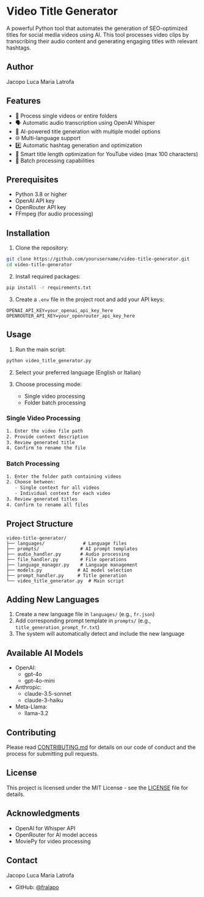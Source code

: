# Video Title Generator

A powerful Python tool that automates the generation of SEO-optimized titles for social media videos using AI. This tool processes video clips by transcribing their audio content and generating engaging titles with relevant hashtags.

## Author
Jacopo Luca Maria Latrofa

## Features

- 🎥 Process single videos or entire folders
- 🗣️ Automatic audio transcription using OpenAI Whisper
- 🤖 AI-powered title generation with multiple model options
- 🌐 Multi-language support
- #️⃣ Automatic hashtag generation and optimization
- 📏 Smart title length optimization for YouTube video (max 100 characters)
- 🔄 Batch processing capabilities

## Prerequisites

- Python 3.8 or higher
- OpenAI API key
- OpenRouter API key
- FFmpeg (for audio processing)

## Installation

1. Clone the repository:
```bash
git clone https://github.com/yourusername/video-title-generator.git
cd video-title-generator
```

2. Install required packages:
```bash
pip install -r requirements.txt
```

3. Create a `.env` file in the project root and add your API keys:
```
OPENAI_API_KEY=your_openai_api_key_here
OPENROUTER_API_KEY=your_openrouter_api_key_here
```

## Usage

1. Run the main script:
```bash
python video_title_generator.py
```

2. Select your preferred language (English or Italian)

3. Choose processing mode:
   - Single video processing
   - Folder batch processing

### Single Video Processing

```bash
1. Enter the video file path
2. Provide context description
3. Review generated title
4. Confirm to rename the file
```

### Batch Processing

```bash
1. Enter the folder path containing videos
2. Choose between:
   - Single context for all videos
   - Individual context for each video
3. Review generated titles
4. Confirm to rename all files
```

## Project Structure

```
video-title-generator/
├── languages/              # Language files
├── prompts/               # AI prompt templates
├── audio_handler.py       # Audio processing
├── file_handler.py        # File operations
├── language_manager.py    # Language management
├── models.py             # AI model selection
├── prompt_handler.py     # Title generation
└── video_title_generator.py  # Main script
```

## Adding New Languages

1. Create a new language file in `languages/` (e.g., `fr.json`)
2. Add corresponding prompt template in `prompts/` (e.g., `title_generation_prompt_fr.txt`)
3. The system will automatically detect and include the new language

## Available AI Models

- OpenAI:
  - gpt-4o
  - gpt-4o-mini
- Anthropic:
  - claude-3.5-sonnet
  - claude-3-haiku
- Meta-Llama:
  - llama-3.2

## Contributing

Please read [CONTRIBUTING.md](CONTRIBUTING.md) for details on our code of conduct and the process for submitting pull requests.

## License

This project is licensed under the MIT License - see the [LICENSE](LICENSE) file for details.

## Acknowledgments

- OpenAI for Whisper API
- OpenRouter for AI model access
- MoviePy for video processing

## Contact

Jacopo Luca Maria Latrofa
- GitHub: [@fralapo](https://github.com/fralapo)
